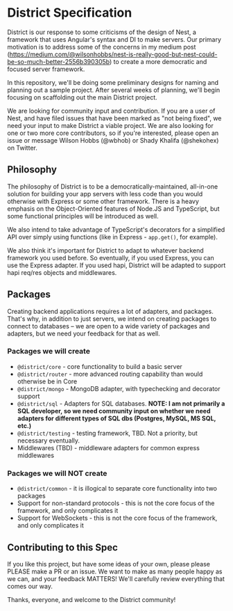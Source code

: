 # District Specification
District is our response to some criticisms of the design of Nest, a framework that uses Angular's syntax and DI to make servers. Our primary motivation is to address some of the concerns in my medium post (https://medium.com/@wilsonhobbs/nest-is-really-good-but-nest-could-be-so-much-better-2556b390305b) to create a more democratic and focused server framework.

In this repository, we'll be doing some preliminary designs for naming and planning out a sample project. After several weeks of planning, we'll begin focusing on scaffolding out the main District project.

We are looking for community input and contribution. If you are a user of Nest, and have filed issues that have been marked as "not being fixed", we need your input to make District a viable project. We are also looking for one or two more core contributors, so if you're interested, please open an issue or message Wilson Hobbs (@wbhob) or Shady Khalifa (@shekohex) on Twitter.


## Philosophy
The philosophy of District is to be a democratically-maintained, all-in-one solution for building your app servers with less code than you would otherwise with Express or some other framework. There is a heavy emphasis on the Object-Oriented features of Node.JS and TypeScript, but some functional principles will be introduced as well.

We also intend to take advantage of TypeScript's decorators for a simplified API over simply using functions (like in Express - `app.get()`, for example).

We also think it's important for District to adapt to whatever backend framework you used before. So eventually, if you used Express, you can use the Express adapter. If you used hapi, District will be adapted to support hapi req/res objects and middlewares.

## Packages
Creating backend applications requires a lot of adapters, and packages. That's why, in addition to just servers, we intend on creating packages to connect to databases – we are open to a wide variety of packages and adapters, but we need your feedback for that as well.

### Packages we will create
- `@district/core` - core functionality to build a basic server
- `@district/router` - more advanced routing capability than would otherwise be in Core
- `@district/mongo` - MongoDB adapter, with typechecking and decorator support
- `@district/sql` - Adapters for SQL databases. **NOTE: I am not primarily a SQL developer, so we need community input on whether we need adapters for different types of SQL dbs (Postgres, MySQL, MS SQL, etc.)**
- `@district/testing` - testing framework, TBD. Not a priority, but necessary eventually.
- Middlewares (TBD) - middleware adapters for common express middlewares

### Packages we will NOT create
- `@district/common` - it is illogical to separate core functionality into two packages
- Support for non-standard protocols - this is not the core focus of the framework, and only complicates it
- Support for WebSockets - this is not the core focus of the framework, and only complicates it

## Contributing to this Spec
If you like this project, but have some ideas of your own, please please PLEASE make a PR or an issue. We want to make as many people happy as we can, and your feedback MATTERS! We'll carefully review everything that comes our way.

Thanks, everyone, and welcome to the District community!
